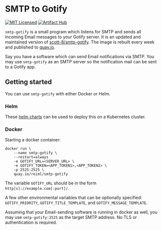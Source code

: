 # SMTP to Gotify

[![MIT Licensed](https://img.shields.io/github/license/jreiml/smtp-gotify)](https://github.com/jreiml/smtp-gotify/blob/main/LICENSE)
[![Artifact Hub](https://img.shields.io/endpoint?url=https://artifacthub.io/badge/repository/smtp-gotify)](https://artifacthub.io/packages/search?repo=smtp-gotify)

`smtp-gotify` is a small program which listens for SMTP and sends
all incoming Email messages to your Gotify server. It is an updated and maintained version of 
[scott-8/smtp-gotify](https://github.com/scott-8/smtp-gotify). 
The image is rebuilt every week and published to [quay.io](https://quay.io/repository/reiml/smtp-gotify).

Say you have a software which can send Email notifications via SMTP.
You may use `smtp-gotify` as an SMTP server so
the notification mail can be sent to a Gotify app.

## Getting started
You can use `smtp-gotify` with either Docker or Helm. 

### Helm
These [helm charts](https://github.com/jreiml/smtp-gotify-helm) can be used to deploy this on a Kubernetes cluster.

### Docker
Starting a docker container:

```
docker run \
    --name smtp-gotify \
    --restart=always
    -e GOTIFY_URL=<SERVER_URL> \
    -e GOTIFY_TOKEN=<APP_TOKEN1>,<APP_TOKEN2> \
    -p 2525:2525 \
    quay.io/reiml/smtp-gotify
```

The variable `GOTIFY_URL` should be in the form `http[s]://example.com[:port]/`.

A few other environmental variables that can be optionally specified:
`GOTIFY_PRIORITY`, `GOTIFY_TITLE_TEMPLATE`, and `GOTIFY_MESSAGE_TEMPLATE`.

Assuming that your Email-sending software is running in docker as well,
you may use `smtp-gotify:2525` as the target SMTP address.
No TLS or authentication is required.
